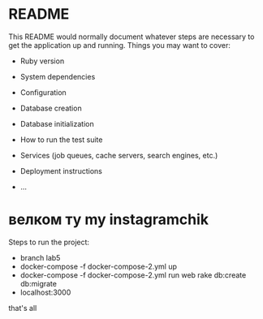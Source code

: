 # README
This README would normally document whatever steps are necessary to get the application up and running. Things you may want to cover:

* Ruby version

* System dependencies

* Configuration

* Database creation

* Database initialization

* How to run the test suite

* Services (job queues, cache servers, search engines, etc.)

* Deployment instructions

* ...

# велком ту my instagramchik
 Steps to run the project:
* branch lab5
* docker-compose -f docker-compose-2.yml up
* docker-compose -f docker-compose-2.yml run web rake db:create db:migrate
* localhost:3000

that's all
